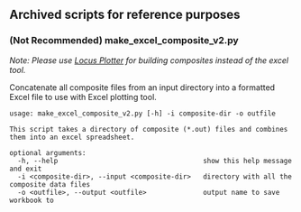 
## Archived scripts for reference purposes


### (Not Recommended) make_excel_composite_v2.py
*Note: Please use [Locus Plotter](https://github.com/CEGRcode/plotter) for building composites instead of the excel tool.*

Concatenate all composite files from an input directory into a formatted Excel file to use with Excel plotting tool.

```
usage: make_excel_composite_v2.py [-h] -i composite-dir -o outfile

This script takes a directory of composite (*.out) files and combines them into an excel spreadsheet.

optional arguments:
  -h, --help                                    show this help message and exit
  -i <composite-dir>, --input <composite-dir>   directory with all the composite data files
  -o <outfile>, --output <outfile>              output name to save workbook to
```